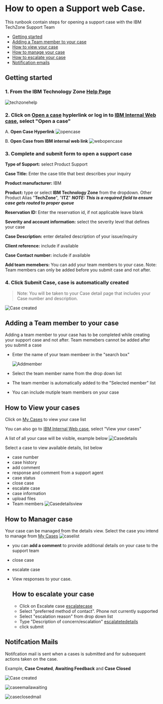 # How to open a Support web Case.
This runbook contain steps for opening a support case with the IBM TechZone Support Team

- [Getting started](https://github.com/IBM/itz-support-public/blob/main/IBM-Technology-Zone/IBM-Technology-Zone-Runbooks/open_case_web_internal.md#Getting-started)
- [Adding a Team member to your case](https://github.com/IBM/itz-support-public/blob/main/IBM-Technology-Zone/IBM-Technology-Zone-Runbooks/open_case_web_internal.md#adding-a-team-member-to-your-case)
- [How to view your case](https://github.com/IBM/itz-support-public/blob/main/IBM-Technology-Zone/IBM-Technology-Zone-Runbooks/open_case_web_internal.md#how-to-view-your-cases)
- [How to manage your case](https://github.com/IBM/itz-support-public/blob/main/IBM-Technology-Zone/IBM-Technology-Zone-Runbooks/open_case_web_internal.md#how-to-manager-case)
- [How to escalate your case]()
- [Notification emails](https://github.com/IBM/itz-support-public/blob/main/IBM-Technology-Zone/IBM-Technology-Zone-Runbooks/open_case_web_internal.md#notifcation-mails)


## Getting started
### 1. From the IBM Technology Zone [Help Page](https://techzone.ibm.com/help)

![techzonehelp](Images/techzonehelp.png)

### 2. Click on [Open a case](https://ibmsf.force.com/ibminternalproducts/s/createrecord/NewCase?language=en_US) hyplerlink or log in to [IBM Internal Web case](https://ibmsf.force.com/ibminternalproducts/s/), select "Open a case" 

A. **Open Case Hyperlink** ![opencase](Images/opencase.png) 

B. **Open Case from IBM internal web link** ![webopencase](Images/webopencase.png)


### 3. Complete and submit form to open a support case

   **Type of Support:** select Product Support
   
   **Case Title:** Enter the case title that best describes your inquiry
   
   **Product manufacturer:** IBM
   
   **Product:** type or select **IBM Technology Zone** from the dropdown. Other Product Alias "**TechZone**", "**ITZ**" _**NOTE: This is a required field to ensure case gets routed to proper queue**_
   
   **Reservation ID:** Enter the reservation id, if not applicable leave blank
   
   **Severity and account information:** select the severity level that defines your case
   
   **Case Description:** enter detailed description of your issue/inquiry
   
   **Client reference:** include if available 
   
   **Case Contact number:** include if available

   **Add team memebers:** You can add your team members to your case. Note: Team members can only be added before you submit case and not after.
   
### 4. Click **Submit Case**, case is automatically created

>Note: You will be taken to your Case detail page that includes your Case number and description.

![Case created](Images/Casecreated.png)

## Adding a Team member to your case

Adding a team member to your case has to be completed while creating your support case and not after. Team memebers cannot be added after you submit a case
- Enter the name of your team membeer in the "search box"

  ![Addmember](Images/Addmember.png)
  
- Select the team member name from the drop down list
- The team member is automatically added to the "Selected member" list
- You can include mutiple team members on your case
  

## How to View your cases

Click on [My Cases](https://ibmsf.force.com/ibminternalproducts/s/my-cases) to view your case list 

You can also go to [IBM Internal Web case](https://ibmsf.force.com/ibminternalproducts/s/), select "View your cases" 

A list of all your case will be visible, example below ![Casedetails](Images/Casedetails.png)


Select a case to view available details, list below 
 - case number
 - case history
 - add comment
 - response and comment from a support agent
 - case status
 - close case
 - escalate case
 - case information
 - upload files
 - Team members
![Casedetailsview](Images/Casedetailsview.png)

## How to Manager case
 Your case can be managed from the details view. Select the case you intend to manage from [My Cases](https://ibmsf.force.com/ibminternalproducts/s/my-cases)
 ![caselist](Images/caselist.png)
 
- you can **add a comment** to provide additional details on your case to the support team 
- close case
- escalate case
- View responses to your case.

  ## How to escalate your case

  - Click on Escalate case
    [escalatecase](Images/escalatecase)
  - Select "preferred method of contact". Phone not currently supported
  - Select "escalation reason" from drop down list
  - Type "Description of concern/escalation"
    [escalatetedetails](Images/escalatedetails)
  - click submit
   

## Notifcation Mails 

Notifcation mail is sent when a cases is submitted and for subsequent actions taken on the case.

Example, **Case Created**, **Awaiting Feedback** and **Case Closed**

![Case created](Images/Casecreated.png)

![caseemailawaiting](Images/caseemailawaiting.png)

![caseclosedmail](Images/caseclosedmail.png)





